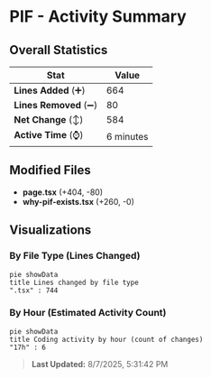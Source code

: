 # PIF - Activity Summary 

## Overall Statistics

| Stat                   | Value                                                             |
| ---------------------- | ----------------------------------------------------------------- |
| **Lines Added** (➕)   | 664                                          |
| **Lines Removed** (➖) | 80                                        |
| **Net Change** (↕)    | 584                |
| **Active Time** (⌚)   | 6 minutes |


## Modified Files
- **page.tsx** (+404, -80)
- **why-pif-exists.tsx** (+260, -0)

## Visualizations

### By File Type (Lines Changed)

```mermaid
pie showData
title Lines changed by file type
".tsx" : 744
```

### By Hour (Estimated Activity Count)

```mermaid
pie showData
title Coding activity by hour (count of changes)
"17h" : 6
```


> **Last Updated:** 8/7/2025, 5:31:42 PM